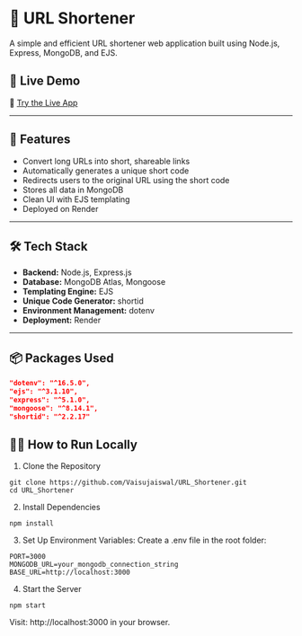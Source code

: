 # 🔗 URL Shortener

A simple and efficient URL shortener web application built using Node.js, Express, MongoDB, and EJS.

## 🚀 Live Demo

🔗 [Try the Live App](https://url-shortener-2m77.onrender.com)

---

## 📌 Features

- Convert long URLs into short, shareable links
- Automatically generates a unique short code
- Redirects users to the original URL using the short code
- Stores all data in MongoDB
- Clean UI with EJS templating
- Deployed on Render

---

## 🛠️ Tech Stack

- **Backend:** Node.js, Express.js
- **Database:** MongoDB Atlas, Mongoose
- **Templating Engine:** EJS
- **Unique Code Generator:** shortid
- **Environment Management:** dotenv
- **Deployment:** Render

---

## 📦 Packages Used

```json
"dotenv": "^16.5.0",
"ejs": "^3.1.10",
"express": "^5.1.0",
"mongoose": "^8.14.1",
"shortid": "^2.2.17"
```

## 🧑‍💻 How to Run Locally

1. Clone the Repository
```
git clone https://github.com/Vaisujaiswal/URL_Shortener.git
cd URL_Shortener

```
2. Install Dependencies
```
npm install
```

3. Set Up Environment Variables: Create a .env file in the root folder:
```
PORT=3000
MONGODB_URL=your_mongodb_connection_string
BASE_URL=http://localhost:3000
```

4. Start the Server
```
npm start
```

Visit: http://localhost:3000 in your browser.

